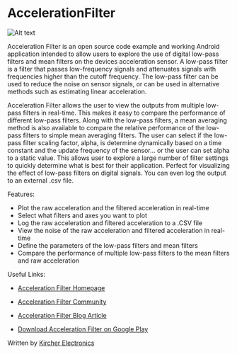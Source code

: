 AccelerationFilter
==================

![Alt text](http://www.kircherelectronics.com/bundles/keweb/css/images/acceleration_filter_phone_graphic.png "Acceleration Filter Screenshot")

Acceleration Filter is an open source code example and working Android application intended to allow users to explore the use of digital low-pass filters and mean filters on the devices acceleration sensor. A low-pass filter is a filter that passes low-frequency signals and attenuates signals with frequencies higher than the cutoff frequency. The low-pass filter can be used to reduce the noise on sensor signals, or can be used in alternative methods such as estimating linear acceleration. 

Acceleration Filter allows the user to view the outputs from multiple low-pass filters in real-time. This makes it easy to compare the performance of different low-pass filters. Along with the low-pass filters, a mean averaging method is also available to compare the relative performance of the low-pass filters to simple mean averaging filters. The user can select if the low-pass filter scaling factor, alpha, is determine dynamically based on a time constant and the update frequency of the sensor... or the user can set alpha to a static value. This allows user to explore a large number of filter settings to quickly determine what is best for their application. Perfect for visualizing the effect of low-pass filters on digital signals. You can even log the output to an external .csv file.

Features:

* Plot the raw acceleration and the filtered acceleration in real-time
* Select what filters and axes you want to plot
* Log the raw acceleration and filtered acceleration to a .CSV file
* View the noise of the raw acceleration and filtered acceleration in real-time
* Define the parameters of the low-pass filters and mean filters
* Compare the performance of multiple low-pass filters to the mean filters and raw acceleration

Useful Links:

* [Acceleration Filter Homepage](http://www.kircherelectronics.com/accelerationfilter/accelerationfilter)

* [Acceleration Filter Community](http://kircherelectronics.com/forum/viewforum.php?f=7&sid=0cb8cd3847e9ef3e5a8e9dece890c7b8)

* [Acceleration Filter Blog Article](http://www.kircherelectronics.com/blog/index.php/11-android/sensors/8-low-pass-filter-the-basics)

* [Download Acceleration Filter on Google Play](https://play.google.com/store/apps/details?id=com.kircherelectronics.accelerationfilter)

Written by [Kircher Electronics](https://www.kircherelectronics.com) 



